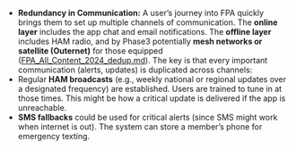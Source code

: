 - **Redundancy in Communication:** A user’s journey into FPA quickly brings them to set up multiple channels of communication. The **online layer** includes the app chat and email notifications. The **offline layer** includes HAM radio, and by Phase3 potentially **mesh networks or satellite (Outernet)** for those equipped ([FPA_All_Content_2024_dedup.md](file://xn--file-hjqcqt2gbaare3mtak2s6c%23:~:text=%20offline%20layer%20\(grid-s9019d/)). The key is that every important communication (alerts, updates) is duplicated across channels:  
- Regular **HAM broadcasts** (e.g., weekly national or regional updates over a designated frequency) are established. Users are trained to tune in at those times. This might be how a critical update is delivered if the app is unreachable.  
- **SMS fallbacks** could be used for critical alerts (since SMS might work when internet is out). The system can store a member’s phone for emergency texting.